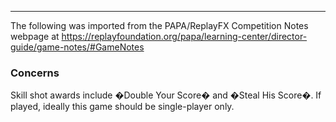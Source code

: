 ***
The following was imported from the PAPA/ReplayFX Competition Notes webpage at https://replayfoundation.org/papa/learning-center/director-guide/game-notes/#GameNotes
### Concerns
            
Skill shot awards include �Double Your Score� and �Steal His Score�. If played, ideally this game should be single-player only.
